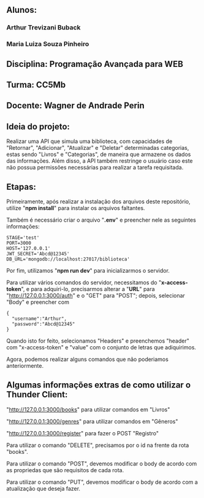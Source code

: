 ## Alunos:
### Arthur Trevizani Buback
### Maria Luiza Souza Pinheiro
## Disciplina: Programação Avançada para WEB
## Turma: CC5Mb
## Docente: Wagner de Andrade Perin

## Ideia do projeto:
Realizar uma API que simula uma biblioteca, com capacidades de "Retornar", "Adicionar", "Atualizar" e "Deletar" determinadas categorias, estas sendo "Livros" e "Categorias", de maneira que armazene os dados das informações.
Além disso, a API também restringe o usuário caso este não possua permissões necessárias para realizar a tarefa requisitada.

## Etapas:
Primeiramente, após realizar a instalação dos arquivos deste repositório, utilize "**npm install**" para instalar os arquivos faltantes.

Também é necessário criar o arquivo "**.env**" e preencher nele as seguintes informações:
```
STAGE='test'
PORT=3000
HOST='127.0.0.1'
JWT_SECRET='Abcd@12345'
DB_URL='mongodb://localhost:27017/biblioteca'
```

Por fim, utilizamos "**npm run dev**" para inicializarmos o servidor.

Para utilizar vários comandos do servidor, necessitamos do "**x-access-token**", e para adquiri-lo, precisarmos alterar a "**URL**" para "http://127.0.0.1:3000/auth" e o "GET" para "POST"; depois, selecionar "Body" e preencher com
```
{
  "username":"Arthur",
  "password":"Abcd@12345"
}
```
Quando isto for feito, selecionamos "Headers" e preenchemos "header" com "x-access-token" e "value" com o conjunto de letras que adiquirimos.

Agora, podemos realizar alguns comandos que não poderiamos anteriormente.

## Algumas informações extras de como utilizar o Thunder Client:
"http://127.0.0.1:3000/books" para utilizar comandos em "Livros"

"http://127.0.0.1:3000/genres" para utilizar comandos em "Gêneros"

"http://127.0.0.1:3000/register" para fazer o POST "Registro"

Para utilizar o comando "DELETE", precisamos por o id na frente da rota "books".

Para utilizar o comando "POST", devemos modificar o body de acordo com as propriedas que são requisitos de cada rota.

Para utilizar o comando "PUT", devemos modificar o body de acordo com a atualização que deseja fazer.
